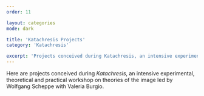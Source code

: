 ```yaml
---
order: 11

layout: categories
mode: dark

title: 'Katachresis Projects'
category: 'Katachresis'

excerpt: 'Projects conceived during Katachresis, an intensive experimental, theoretical and practical workshop on theories of the image led by Wolfgang Scheppe with Valeria Burgio.'
---
```


Here are projects conceived during *Katachresis*, an intensive experimental, theoretical and practical workshop on theories of the image led by Wolfgang Scheppe with Valeria Burgio.
